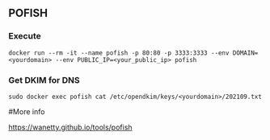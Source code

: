 ## POFISH

### Execute
```docker run --rm -it --name pofish -p 80:80 -p 3333:3333 --env DOMAIN=<yourdomain> --env PUBLIC_IP=<your_public_ip> pofish```

### Get DKIM for DNS

```sudo docker exec pofish cat /etc/opendkim/keys/<yourdomain>/202109.txt```

#More info

https://wanetty.github.io/tools/pofish
